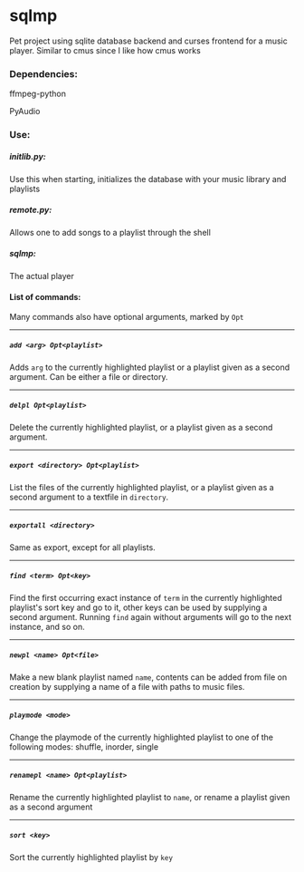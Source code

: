 # sqlmp
Pet project using sqlite database backend and curses frontend for a music player.
Similar to cmus since I like how cmus works

### Dependencies:
ffmpeg-python

PyAudio

### Use:
##### initlib.py:
Use this when starting, initializes the database with your music library and playlists

##### remote.py:
Allows one to add songs to a playlist through the shell

##### sqlmp:
The actual player

#### List of commands:

Many commands also have optional arguments, marked by `Opt`

------
##### `add <arg> Opt<playlist>`
Adds `arg` to the currently highlighted playlist
or a playlist given as a second argument.
Can be either a file or directory.

------
##### `delpl Opt<playlist>`
Delete the currently highlighted playlist, or a playlist
given as a second argument.

------
##### `export <directory> Opt<playlist>`
List the files of the currently highlighted playlist, or a playlist given
as a second argument to a textfile in `directory`.

------
##### `exportall <directory>`
Same as export, except for all playlists.

------
##### `find <term> Opt<key>`
Find the first occurring exact instance of `term` in the currently highlighted playlist's sort key and
go to it, other keys can be used by supplying a second argument.
Running `find` again without arguments will go to the next instance, and so on.

------
##### `newpl <name> Opt<file>`
Make a new blank playlist named `name`, contents can be added from file on creation by supplying
a name of a file with paths to music files.

------
##### `playmode <mode>`
Change the playmode of the currently highlighted playlist to one of the following modes:
shuffle, inorder, single

------
##### `renamepl <name> Opt<playlist>`
Rename the currently highlighted playlist to `name`,
or rename a playlist given as a second argument

------
##### `sort <key>`
Sort the currently highlighted playlist by `key`
